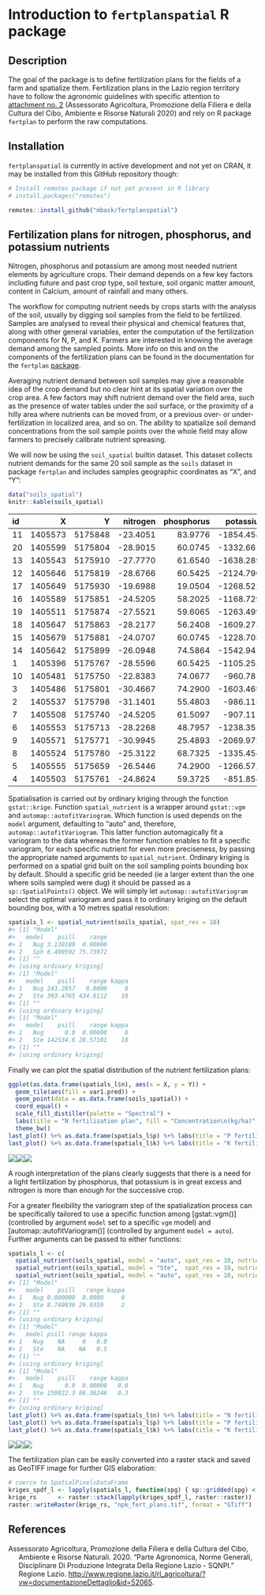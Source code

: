 Introduction to `fertplanspatial` R package
================

## Description

The goal of the package is to define fertilization plans for the fields
of a farm and spatialize them. Fertilization plans in the Lazio region
territory have to follow the agronomic guidelines with specific
attention to [attachment no.
2](http://www.regione.lazio.it/binary/rl_main/tbl_documenti/AGC_DD_G01782_24_02_2020_Allegato1.pdf "PDF file of the Attachment 2 of the guidelines")
(Assessorato Agricoltura, Promozione della Filiera e della Cultura del
Cibo, Ambiente e Risorse Naturali 2020) and rely on R package `fertplan`
to perform the raw computations.

## Installation

`fertplanspatial` is currently in active development and not yet on
CRAN, it may be installed from this GitHub repository though:

``` r
# Install remotes package if not yet present in R library
# install.packages("remotes")

remotes::install_github("mbask/fertplanspatial")
```

## Fertilization plans for nitrogen, phosphorus, and potassium nutrients

Nitrogen, phosphorus and potassium are among most needed nutrient
elements by agriculture crops. Their demand depends on a few key factors
including future and past crop type, soil texture, soil organic matter
amount, content in Calcium, amount of rainfall and many others.

The workflow for computing nutrient needs by crops starts with the
analysis of the soil, usually by digging soil samples from the field to
be fertilized. Samples are analysed to reveal their physical and
chemical features that, along with other general variables, enter the
computation of the fertilization components for N, P, and K. Farmers are
interested in knowing the average demand among the sampled points. More
info on this and on the components of the fertilization plans can be
found in the documentation for the `fertplan`
[package](https://github.com/mbask/fertplan).

Averaging nutrient demand between soil samples may give a reasonable
idea of the crop demand but no clear hint at its spatial variation over
the crop area. A few factors may shift nutrient demand over the field
area, such as the presence of water tables under the soil surface, or
the proximity of a hilly area where nutrients can be moved from, or a
previous over- or under-fertilization in localized area, and so on. The
ability to spatialize soil demand concentrations from the soil sample
points over the whole field may allow farmers to precisely calibrate
nutrient spreasing.

We will now be using the `soil_spatial` builtin dataset. This dataset
collects nutrient demands for the same 20 soil sample as the `soils`
dataset in package `fertplan` and includes samples geographic
coordinates as “X”, and “Y”:

``` r
data("soils_spatial")
knitr::kable(soils_spatial)
```

| id |       X |       Y |  nitrogen | phosphorus |   potassium |
| :- | ------: | ------: | --------: | ---------: | ----------: |
| 11 | 1405573 | 5175848 | \-23.4051 |    83.9776 | \-1854.4582 |
| 20 | 1405599 | 5175804 | \-28.9015 |    60.0745 | \-1332.6616 |
| 13 | 1405543 | 5175910 | \-27.7770 |    61.6540 | \-1638.2890 |
| 12 | 1405646 | 5175819 | \-28.6766 |    60.5425 | \-2124.7906 |
| 17 | 1405649 | 5175930 | \-19.6988 |    19.0504 | \-1268.5222 |
| 16 | 1405589 | 5175851 | \-24.5205 |    58.2025 | \-1168.7290 |
| 19 | 1405511 | 5175874 | \-27.5521 |    59.6065 | \-1263.4990 |
| 18 | 1405647 | 5175863 | \-28.2177 |    56.2408 | \-1609.2730 |
| 15 | 1405679 | 5175881 | \-24.0707 |    60.0745 | \-1228.7032 |
| 14 | 1405642 | 5175899 | \-26.0948 |    74.5864 | \-1542.9418 |
| 1  | 1405396 | 5175767 | \-28.5596 |    60.5425 | \-1105.2526 |
| 10 | 1405481 | 5175750 | \-22.8383 |    74.0677 |  \-960.7810 |
| 3  | 1405486 | 5175801 | \-30.4667 |    74.2900 | \-1603.4698 |
| 2  | 1405537 | 5175798 | \-31.1401 |    55.4803 |  \-986.1154 |
| 7  | 1405508 | 5175740 | \-24.5205 |    61.5097 |  \-907.1170 |
| 6  | 1405553 | 5175713 | \-28.2268 |    48.7957 | \-1238.3518 |
| 9  | 1405571 | 5175771 | \-30.9945 |    25.4893 | \-2069.9722 |
| 8  | 1405524 | 5175780 | \-25.3122 |    68.7325 | \-1335.4540 |
| 5  | 1405555 | 5175659 | \-26.5446 |    74.2900 | \-1266.5722 |
| 4  | 1405503 | 5175761 | \-24.8624 |    59.3725 |  \-851.8540 |

Spatialisation is carried out by ordinary kriging through the function
`gstat::krige`. Function `spatial_nutrient` is a wrapper around
`gstat::vgm` and `automap::autofitVariogram`. Which function is used
depends on the `model` argument, defaulting to “auto” and, therefore,
`automap::autofitVariogram`. This latter function automagically fit a
variogram to the data whereas the former function enables to fit a
specific variogram, for each specific nutrient for even more
preciseness, by passing the appropriate named arguments to
`spatial_nutrient`. Ordinary kriging is performed on a spatial grid
built on the soil sampling points bounding box by default. Should a
specific grid be needed (ie a larger extent than the one where soils
sampled were dug) it should be passed as a `sp::SpatialPoints()` object.
We will simply let `automap::autofitVariogram` select the optimal
variogram and pass it to ordinary kriging on the default bounding box,
with a 10 metres spatial resolution:

``` r
spatials_l <- spatial_nutrient(soils_spatial, spat_res = 10)
#> [1] "Model"
#>   model    psill    range
#> 1   Nug 3.130189  0.00000
#> 2   Sph 6.490592 75.73972
#> [1] ""
#> [using ordinary kriging]
#> [1] "Model"
#>   model    psill    range kappa
#> 1   Nug 243.2857   0.0000     0
#> 2   Ste 393.4765 434.6112    10
#> [1] ""
#> [using ordinary kriging]
#> [1] "Model"
#>   model    psill    range kappa
#> 1   Nug      0.0  0.00000     0
#> 2   Ste 142534.6 28.57101    10
#> [1] ""
#> [using ordinary kriging]
```

Finally we can plot the spatial distribution of the nutrient
fertilization plans:

``` r
ggplot(as.data.frame(spatials_l$n), aes(x = X, y = Y)) +
  geom_tile(aes(fill = var1.pred)) +
  geom_point(data = as.data.frame(soils_spatial)) +
  coord_equal() +
  scale_fill_distiller(palette = "Spectral") +
  labs(title = "N fertilization plan", fill = "Concentration\n(kg/ha)") +
  theme_bw()
last_plot() %+% as.data.frame(spatials_l$p) %+% labs(title = "P fertilization plan")
last_plot() %+% as.data.frame(spatials_l$k) %+% labs(title = "K fertilization plan")
```

![](README_files/figure-gfm/unnamed-chunk-5-1.png)![](README_files/figure-gfm/unnamed-chunk-5-2.png)![](README_files/figure-gfm/unnamed-chunk-5-3.png)

A rough interpretation of the plans clearly suggests that there is a
need for a light fertilization by phosphorus, that potassium is in great
excess and nitrogen is more than enough for the successive crop.

For a greater flexibility the variogram step of the spatialization
process can be specifically tailored to use a specific function among
\[gstat::vgm()\] (controlled by argument `model` set to a specific `vgm`
model) and \[automap::autofitVariogram()\] (controlled by argument
`model = auto`). Further arguments can be passed to either functions:

``` r
spatials_l <- c(
  spatial_nutrient(soils_spatial, model = "auto", spat_res = 10, nutrient = "nitrogen", alpha = seq(0, 359, 15)),
  spatial_nutrient(soils_spatial, model = "Ste",  spat_res = 10, nutrient = "phosphorus"),
  spatial_nutrient(soils_spatial, model = "auto", spat_res = 10, nutrient = "potassium", alpha = seq(0, 359, 15)))
#> [1] "Model"
#>   model    psill   range kappa
#> 1   Nug 0.000000  0.0000     0
#> 2   Ste 8.740936 29.9359     2
#> [1] ""
#> [using ordinary kriging]
#> [1] "Model"
#>   model psill range kappa
#> 1   Nug    NA     0   0.0
#> 2   Ste    NA    NA   0.5
#> [1] ""
#> [using ordinary kriging]
#> [1] "Model"
#>   model    psill    range kappa
#> 1   Nug      0.0  0.00000   0.0
#> 2   Ste 150922.3 86.36246   0.3
#> [1] ""
#> [using ordinary kriging]
last_plot() %+% as.data.frame(spatials_l$n) %+% labs(title = "N fertilization plan")
last_plot() %+% as.data.frame(spatials_l$p) %+% labs(title = "P fertilization plan")
last_plot() %+% as.data.frame(spatials_l$k) %+% labs(title = "K fertilization plan")
```

![](README_files/figure-gfm/unnamed-chunk-6-1.png)![](README_files/figure-gfm/unnamed-chunk-6-2.png)![](README_files/figure-gfm/unnamed-chunk-6-3.png)

The fertilization plan can be easily converted into a raster stack and
saved as GeoTIFF image for further GIS elaboration:

``` r
# coerce to SpatialPixelsDataFrame
kriges_spdf_l <- lapply(spatials_l, function(spg) { sp::gridded(spg) <- TRUE; spg })
krige_rs      <- raster::stack(lapply(kriges_spdf_l, raster::raster))
raster::writeRaster(krige_rs, "npk_fert_plans.tif", format = "GTiff")
```

## References

<div id="refs" class="references hanging-indent">

<div id="ref-guidelines2020">

Assessorato Agricoltura, Promozione della Filiera e della Cultura del
Cibo, Ambiente e Risorse Naturali. 2020. “Parte Agronomica, Norme
Generali, Disciplinare Di Produzione Integrata Della Regione Lazio -
SQNPI.” Regione Lazio.
<http://www.regione.lazio.it/rl_agricoltura/?vw=documentazioneDettaglio&id=52065>.

</div>

</div>
